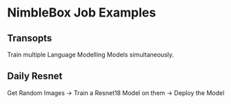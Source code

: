 # NimbleBox Job Examples

## Transopts
Train multiple Language Modelling Models simultaneously.

## Daily Resnet
Get Random Images -> Train a Resnet18 Model on them -> Deploy the Model

